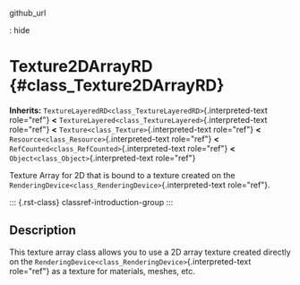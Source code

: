 github_url

:   hide

# Texture2DArrayRD {#class_Texture2DArrayRD}

**Inherits:**
`TextureLayeredRD<class_TextureLayeredRD>`{.interpreted-text role="ref"}
**\<** `TextureLayered<class_TextureLayered>`{.interpreted-text
role="ref"} **\<** `Texture<class_Texture>`{.interpreted-text
role="ref"} **\<** `Resource<class_Resource>`{.interpreted-text
role="ref"} **\<** `RefCounted<class_RefCounted>`{.interpreted-text
role="ref"} **\<** `Object<class_Object>`{.interpreted-text role="ref"}

Texture Array for 2D that is bound to a texture created on the
`RenderingDevice<class_RenderingDevice>`{.interpreted-text role="ref"}.

::: {.rst-class}
classref-introduction-group
:::

## Description

This texture array class allows you to use a 2D array texture created
directly on the
`RenderingDevice<class_RenderingDevice>`{.interpreted-text role="ref"}
as a texture for materials, meshes, etc.

